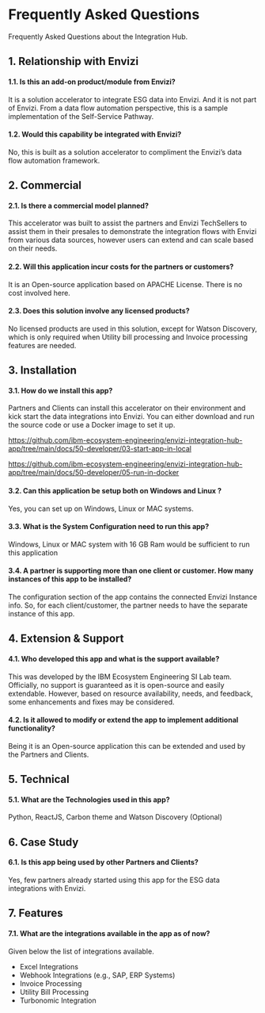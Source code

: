 # Frequently Asked Questions

Frequently Asked Questions about the Integration Hub.

## 1. Relationship with Envizi

#### 1.1. Is this an add-on product/module from Envizi?

It is a solution accelerator to integrate ESG data into Envizi. And it is not part of Envizi. From a data flow automation perspective, this is a sample implementation of the Self-Service Pathway.

#### 1.2. Would this capability be integrated with Envizi?
No, this is built as a solution accelerator to compliment the Envizi’s data flow automation framework.

## 2. Commercial

#### 2.1. Is there a commercial model planned?
This accelerator was built to assist the partners and Envizi TechSellers  to assist them in their presales to demonstrate the integration flows with Envizi from various data sources, however users can extend and can scale based on their needs.

#### 2.2. Will this application incur costs for the partners or customers?
It is an Open-source application based on APACHE License. There is no cost involved here.

#### 2.3. Does this solution involve any licensed products?
No licensed products are used in this solution, except for Watson Discovery, which is only required when Utility bill processing and Invoice processing features are needed.

## 3. Installation

#### 3.1. How do we install this app?
Partners and Clients can install this accelerator on their environment and kick start the data integrations into Envizi.
You can either download and run the source code or use a Docker image to set it up.

https://github.com/ibm-ecosystem-engineering/envizi-integration-hub-app/tree/main/docs/50-developer/03-start-app-in-local

https://github.com/ibm-ecosystem-engineering/envizi-integration-hub-app/tree/main/docs/50-developer/05-run-in-docker

#### 3.2. Can this application be setup both on Windows and Linux ?
Yes, you can set up on Windows, Linux or MAC systems.

#### 3.3. What is the System Configuration need to run this app?
Windows, Linux or MAC system with 16 GB Ram would be sufficient to run this application

#### 3.4. A partner is supporting more than one client or customer. How many instances of this app to be installed?
The configuration section of the app contains the connected Envizi Instance info. So, for each client/customer, the partner needs to have the separate instance of this app.

## 4. Extension & Support

#### 4.1. Who developed this app and what is the support available?
This was developed by the IBM Ecosystem Engineering SI Lab team. Officially, no support is guaranteed as it is open-source and easily extendable. However, based on resource availability, needs, and feedback, some enhancements and fixes may be considered.

#### 4.2. Is it allowed to modify or extend the app to implement additional functionality?
Being it is an Open-source application this can be extended and used by the Partners and Clients. 

## 5. Technical

#### 5.1. What are the Technologies used in this app?
Python, ReactJS, Carbon theme and Watson Discovery (Optional)

## 6. Case Study

#### 6.1. Is this app being used by other Partners and Clients?
Yes, few partners already started using this app for the ESG data integrations with Envizi.

## 7. Features

#### 7.1. What are the integrations available in the app as of now?
Given below the list of integrations available.
- Excel Integrations
- Webhook Integrations (e.g., SAP, ERP Systems)
- Invoice Processing
- Utility Bill Processing
- Turbonomic Integration

